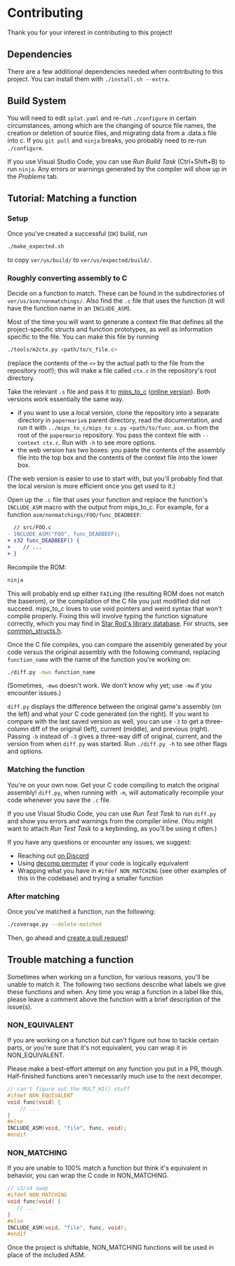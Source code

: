 # Contributing

Thank you for your interest in contributing to this project!

## Dependencies

There are a few additional dependencies needed when contributing to this project. You can install them with `./install.sh --extra`.


## Build System

You will need to edit `splat.yaml` and re-run `./configure` in certain circumstances, among which are the changing of source file names, the creation or deletion of source files, and migrating data from a .data.s file into c. If you `git pull` and `ninja` breaks, you probably need to re-run `./configure`.

If you use Visual Studio Code, you can use _Run Build Task_ (Ctrl+Shift+B) to run `ninja`. Any errors or warnings generated by the compiler will show up in the _Problems_ tab.


## Tutorial: Matching a function

### Setup

Once you've created a successful (`OK`) build, run

```sh
./make_expected.sh
```

to copy `ver/us/build/` to `ver/us/expected/build/`.

### Roughly converting assembly to C

Decide on a function to match. These can be found in the subdirectories of `ver/us/asm/nonmatchings/`. Also find the `.c` file that uses the function (it will have the function name in an `INCLUDE_ASM`).

Most of the time you will want to generate a context file that defines all the project-specific structs and function prototypes, as well as information specific to the file. You can make this file by running

```sh
./tools/m2ctx.py <path/to/c_file.c>
```

(replace the contents of the `<>` by the actual path to the file from the repository root!); this will make a file called `ctx.c` in the repository's root directory.

Take the relevant `.s` file and pass it to [mips_to_c](https://github.com/matt-kempster/mips_to_c) ([online version](https://simonsoftware.se/other/mips_to_c.py)). Both versions work essentially the same way.

- if you want to use a local version, clone the repository into a separate directory in `papermario`s parent directory, read the documentation, and run it with `../mips_to_c/mips_to_c.py <path/to/func_asm.s>` from the root of the `papermario` repository. You pass the context file with `--context ctx.c`. Run with `-h` to see more options.
- the web version has two boxes: you paste the contents of the assembly file into the top box and the contents of the context file into the lower box.

(The web version is easier to use to start with, but you'll probably find that the local version is more efficient once you get used to it.)

Open up the `.c` file that uses your function and replace the function's `INCLUDE_ASM` macro with the output from mips_to_c. For example, for a function `asm/nonmatchings/FOO/func_DEADBEEF`:

```diff
  // src/FOO.c
- INCLUDE_ASM("FOO", func_DEADBEEF);
+ s32 func_DEADBEEF() {
+    // ...
+ }
```

Recompile the ROM:

```sh
ninja
```

This will probably end up either `FAIL`ing (the resulting ROM does not match the baserom), or the compilation of the C file you just modified did not succeed. mips_to_c loves to use void pointers and weird syntax that won't compile properly. Fixing this will involve typing the function signature correctly, which you may find in [Star Rod's library database](https://github.com/nanaian/star-rod/blob/master/database/common_func_library.lib). For structs, see [common_structs.h](include/common_structs.h).

Once the C file compiles, you can compare the assembly generated by your code versus the original assembly with the following command, replacing `function_name` with the name of the function you're working on:

```sh
./diff.py -mwo function_name
```

(Sometimes, `-mwo` doesn't work. We don't know why yet; use `-mw` if you encounter issues.)

`diff.py` displays the difference between the original game's assembly (on the left) and what your C code generated (on the right). If you want to compare with the last saved version as well, you can use `-3` to get a three-column diff of the original (left), current (middle), and previous (right). Passing `-b` instead of `-3` gives a three-way diff of original, current, and the version from when `diff.py` was started. Run `./diff.py -h` to see other flags and options.

### Matching the function

You're on your own now. Get your C code compiling to match the original assembly! `diff.py`, when running with `-m`, will automatically recompile your code whenever you save the `.c` file.

If you use Visual Studio Code, you can use _Run Test Task_ to run `diff.py` and show you errors and warnings from the compiler inline. (You might want to attach _Run Test Task_ to a keybinding, as you'll be using it often.)

If you have any questions or encounter any issues, we suggest:

- Reaching out [on Discord](https://discord.gg/urUm3VG)
- Using [decomp permuter](https://github.com/simonlindholm/decomp-permuter) if your code is logically equivalent
- Wrapping what you have in `#ifdef NON_MATCHING` (see other examples of this in the codebase) and trying a smaller function

### After matching

Once you've matched a function, run the following:

```sh
./coverage.py --delete-matched
```

Then, go ahead and [create a pull request](https://github.com/pmret/papermario/pulls)!

## Trouble matching a function

Sometimes when working on a function, for various reasons, you'll be unable to match it. The following two sections describe what labels we give these functions and when. Any time you wrap a function in a label like this, please leave a comment above the function with a brief description of the issue(s).

### NON_EQUIVALENT

If you are working on a function but can't figure out how to tackle certain parts, or you're sure that it's not equivalent, you can wrap it in NON_EQUIVALENT.

Please make a best-effort attempt on any function you put in a PR, though. Half-finished functions aren't necessarily much use to the next decomper.

```c
// can't figure out the MULT_HI() stuff
#ifdef NON_EQUIVALENT
void func(void) {
    // ...
}
#else
INCLUDE_ASM(void, "file", func, void);
#endif
```

### NON_MATCHING

If you are unable to 100% match a function but think it's equivalent in behavior, you can wrap the C code in NON_MATCHING.

 ```c
// s3/s4 swap
#ifdef NON_MATCHING
void func(void) {
    // ...
}
#else
INCLUDE_ASM(void, "file", func, void);
#endif
```

Once the project is shiftable, NON_MATCHING functions will be used in place of the included ASM.
